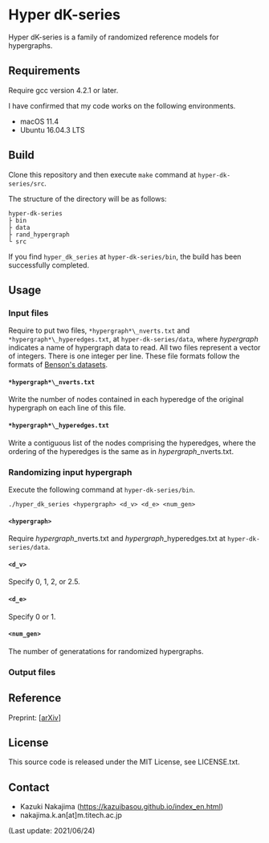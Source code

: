 # Hyper dK-series
Hyper dK-series is a family of randomized reference models for hypergraphs.

## Requirements
Require gcc version 4.2.1 or later.

I have confirmed that my code works on the following environments.

- macOS 11.4
- Ubuntu 16.04.3 LTS

## Build
Clone this repository and then execute `make` command at `hyper-dk-series/src`.

The structure of the directory will be as follows:

	hyper-dk-series
	├ bin
	├ data
	├ rand_hypergraph
	└ src

If you find `hyper_dk_series` at `hyper-dk-series/bin`, the build has been successfully completed.

## Usage

### Input files

Require to put two files, `*hypergraph*\_nverts.txt` and `*hypergraph*\_hyperedges.txt`, at `hyper-dk-series/data`, where *hypergraph* indicates a name of hypergraph data to read.
All two files represent a vector of integers. 
There is one integer per line.
These file formats follow the formats of [Benson's datasets](https://github.com/arbenson/ScHoLP-Data).

#### `*hypergraph*\_nverts.txt`
Write the number of nodes contained in each hyperedge of the original hypergraph on each line of this file.

#### `*hypergraph*\_hyperedges.txt`
Write a contiguous list of the nodes comprising the hyperedges, where the ordering of the hyperedges is the same as in *hypergraph*\_nverts.txt.

### Randomizing input hypergraph

Execute the following command at  `hyper-dk-series/bin`.

	./hyper_dk_series <hypergraph> <d_v> <d_e> <num_gen>

#### `<hypergraph>`
Require *hypergraph*\_nverts.txt and *hypergraph*\_hyperedges.txt at `hyper-dk-series/data`.

#### `<d_v>`
Specify 0, 1, 2, or 2.5.

#### `<d_e>`
Specify 0 or 1.

#### `<num_gen>`
The number of generatations for randomized hypergraphs.

### Output files

## Reference

Preprint: [<a href="https://arxiv.org/abs/2106.12162">arXiv</a>]

## License

This source code is released under the MIT License, see LICENSE.txt.

## Contact
- Kazuki Nakajima (https://kazuibasou.github.io/index_en.html)
- nakajima.k.an[at]m.titech.ac.jp

(Last update: 2021/06/24)